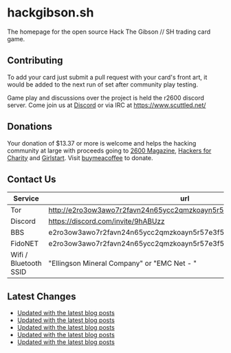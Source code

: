 # hackgibson.sh
The homepage for the open source Hack The Gibson // SH trading card game.


## Contributing

To add your card just submit a pull request with your card's front art, it would be added to the next run of set after community play testing.

Game play and discussions over the project is held the r2600 discord server. Come join us at [Discord](https://discord.com/invite/9hABUzz) or via IRC at https://www.scuttled.net/


## Donations

Your donation of $13.37 or more is welcome and helps the hacking community at large with proceeds going to [2600 Magazine](https://2600.com/), [Hackers for Charity](https://hackersforcharity.org) and [Girlstart](https://girlstart.org).  Visit [buymeacoffee](https://www.buymeacoffee.com/hackgibson.sh) to donate.


## Contact Us

Service | url
-|-
Tor | http://e2ro3ow3awo7r2favn24n65ycc2qmzkoayn5r57e3f56nvjwdcgg32ad.onion
Discord | https://discord.com/invite/9hABUzz
BBS | e2ro3ow3awo7r2favn24n65ycc2qmzkoayn5r57e3f56nvjwdcgg32ad.onion:23
FidoNET | e2ro3ow3awo7r2favn24n65ycc2qmzkoayn5r57e3f56nvjwdcgg32ad.onion:24554
Wifi / Bluetooth SSID | "Ellingson Mineral Company" or "EMC Net - <fidonet address>"

## Latest Changes
<!-- BLOG-POST-LIST:START -->
- [Updated with the latest blog posts](https://github.com/DFW2600/hackgibson.sh/commit/41ac3bc73659b35c2dcb5360763747d4fafbf0e3)
- [Updated with the latest blog posts](https://github.com/DFW2600/hackgibson.sh/commit/2c441dd7b2f336a8d8d65d70a37bf36d08c4ee4f)
- [Updated with the latest blog posts](https://github.com/DFW2600/hackgibson.sh/commit/59b7858cd3c0762458634fd7d4331ca4c936e3b4)
- [Updated with the latest blog posts](https://github.com/DFW2600/hackgibson.sh/commit/eebe6c3775c253b0c3b18a1ce291b88c946f6223)
- [Updated with the latest blog posts](https://github.com/DFW2600/hackgibson.sh/commit/ecd79aaf4f05d0a8e1a72598c052a098c7ef2583)
<!-- BLOG-POST-LIST:END -->
